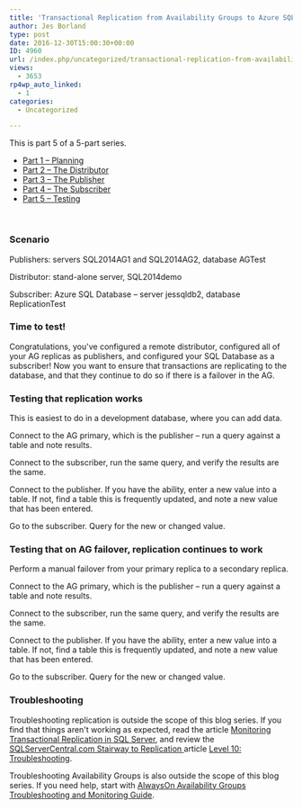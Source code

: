 ```yaml
---
title: 'Transactional Replication from Availability Groups to Azure SQL Database: Part 5 – Testing'
author: Jes Borland
type: post
date: 2016-12-30T15:00:30+00:00
ID: 4960
url: /index.php/uncategorized/transactional-replication-from-availability-groups-to-azure-sql-database-part-5-testing/
views:
  - 3653
rp4wp_auto_linked:
  - 1
categories:
  - Uncategorized

---
```

This is part 5 of a 5-part series.

  * <a href="/?p=4896" target="_blank">Part 1 &#8211; Planning</a>
  * <a href="/?p=4906" target="_blank">Part 2 &#8211; The Distributor</a>
  * <a href="/?p=4923" target="_blank">Part 3 &#8211; The Publisher</a>
  * <a href="/?p=4945" target="_blank">Part 4 &#8211; The Subscriber</a>
  * <a href="/?p=4960" target="_blank">Part 5 &#8211; Testing</a>

&nbsp;

### Scenario

Publishers: servers SQL2014AG1 and SQL2014AG2, database AGTest

Distributor: stand-alone server, SQL2014demo

Subscriber: Azure SQL Database &#8211; server jessqldb2, database ReplicationTest

### Time to test!

Congratulations, you've configured a remote distributor, configured all of your AG replicas as publishers, and configured your SQL Database as a subscriber! Now you want to ensure that transactions are replicating to the database, and that they continue to do so if there is a failover in the AG.

### Testing that replication works

This is easiest to do in a development database, where you can add data.

Connect to the AG primary, which is the publisher &#8211; run a query against a table and note results.

Connect to the subscriber, run the same query, and verify the results are the same.

Connect to the publisher. If you have the ability, enter a new value into a table. If not, find a table this is frequently updated, and note a new value that has been entered.

Go to the subscriber. Query for the new or changed value.

### Testing that on AG failover, replication continues to work

Perform a manual failover from your primary replica to a secondary replica.

Connect to the AG primary, which is the publisher &#8211; run a query against a table and note results.

Connect to the subscriber, run the same query, and verify the results are the same.

Connect to the publisher. If you have the ability, enter a new value into a table. If not, find a table this is frequently updated, and note a new value that has been entered.

Go to the subscriber. Query for the new or changed value.

### Troubleshooting

Troubleshooting replication is outside the scope of this blog series. If you find that things aren't working as expected, read the article <a href="https://www.simple-talk.com/sql/database-administration/monitoring-transactional-replication-in-sql-server/" target="_blank">Monitoring Transactional Replication in SQL Server</a>, and review the <a href="http://www.sqlservercentral.com/stairway/72401/" target="_blank">SQLServerCentral.com Stairway to Replication </a>article <a href="http://www.sqlservercentral.com/articles/Stairway+Series/72452/" target="_blank">Level 10: Troubleshooting</a>.

Troubleshooting Availability Groups is also outside the scope of this blog series. If you need help, start with <a href="https://msdn.microsoft.com/en-us/library/dn135328(v=sql.110).aspx" target="_blank">AlwaysOn Availability Groups Troubleshooting and Monitoring Guide</a>.